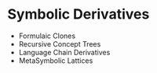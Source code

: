 # Symbolic Derivatives
- Formulaic Clones
- Recursive Concept Trees
- Language Chain Derivatives
- MetaSymbolic Lattices
